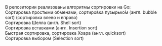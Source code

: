 В репозитории реализованы алгоритмы сортировки на Go:  
    Сортировка простыми обменами, сортиро́вка пузырько́м (англ. bubble sort) (сортировка влево и вправо)  
    Сортировка Шелла (англ. Shell sort)  
    Сортировка вставками (англ. Insertion sort)  
    Быстрая сортировка, сортировка Хоара (англ. quicksort)  
    Сортировка выбором (Selection sort)  
